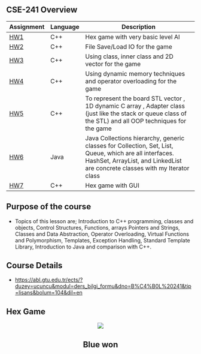 ## CSE-241 Overview
Assignment  | Language | Description
------------- | ------------- | ------------- 
[HW1](https://github.com/okantorun/CSE-241-Object-Oriented-Programming/tree/main/HW1)  | C++ | Hex game with very basic level AI
[HW2](https://github.com/okantorun/CSE-241-Object-Oriented-Programming/tree/main/HW2)  | C++ | File Save/Load IO for the game
[HW3](https://github.com/okantorun/CSE-241-Object-Oriented-Programming/tree/main/HW3)  | C++ | Using class, inner class and 2D vector for the game
[HW4](https://github.com/okantorun/CSE-241-Object-Oriented-Programming/tree/main/HW4)  | C++ | Using dynamic memory techniques and operator overloading for the game
[HW5](https://github.com/okantorun/CSE-241-Object-Oriented-Programming/tree/main/HW5)  | C++ | To represent the board STL vector , 1D dynamic C array , Adapter class (just like the stack or queue class of the STL)  and all OOP techniques for the game
[HW6](https://github.com/okantorun/CSE-241-Object-Oriented-Programming/tree/main/HW6)  | Java | Java Collections hierarchy, generic classes for Collection, Set, List, Queue, which are all interfaces. HashSet, ArrayList, and LinkedList are concrete classes with my Iterator class
[HW7](https://github.com/okantorun/CSE-241-Object-Oriented-Programming/tree/main/HW7)  | C++ | Hex game with GUI

## Purpose of the course
- Topics of this lesson are; Introduction to C++ programming, classes and objects, Control Structures, Functions, arrays Pointers and Strings, Classes and Data Abstraction, Operator Overloading, Virtual Functions and Polymorphism, Templates, Exception Handling, Standard Template Library, Introduction to Java and comparison with C++.
## Course Details
- https://abl.gtu.edu.tr/ects/?duzey=ucuncu&modul=ders_bilgi_formu&dno=B%C4%B0L%20241&tip=lisans&bolum=104&dil=en

## Hex Game
<p align="center">
  <img src="https://upload.wikimedia.org/wikipedia/commons/3/38/Hex-board-11x11-%282%29.jpg">
</p>
<h2 align="center">Blue won</h2>
